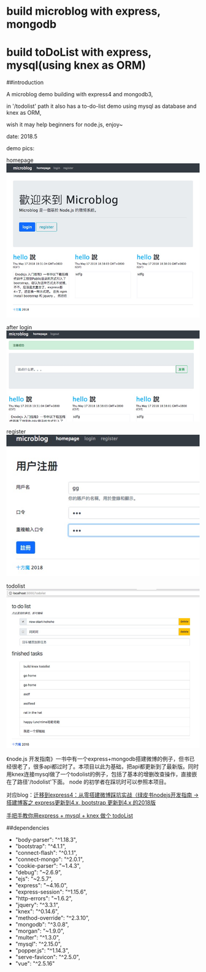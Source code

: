# build microblog with express, mongodb 
# build toDoList with express, mysql(using knex as ORM)

##introduction

A microblog demo building with express4 and mongodb3, 

in '/todolist' path it also has a to-do-list demo using mysql as database and knex as ORM,

wish it may help beginners for node.js, enjoy~

date: 2018.5

demo pics:

homepage
![](https://github.com/Guo-dalu/build-microblog-with-express4-and-mongodb3/blob/master/public/images/microblog.jpeg)

after login
![](https://github.com/Guo-dalu/build-microblog-with-express4-and-mongodb3/blob/master/public/images/login.jpeg)

register
![](https://github.com/Guo-dalu/build-microblog-with-express4-and-mongodb3/blob/master/public/images/register.jpeg)

todolist
![](https://github.com/Guo-dalu/build-microblog-with-express4-and-mongodb3/blob/master/public/images/todolist.jpeg)

《node.js 开发指南》一书中有一个express+mongodb搭建微博的例子，但书已经很老了，很多api都过时了。本项目以此为基础，把api都更新到了最新版。同时用knex连接mysql做了一个todolist的例子，包括了基本的增删改查操作，直接嵌在了路径'/todolist'下面。
node 的初学者在踩坑时可以参照本项目。

对应blog：[迁移到express4：从零搭建微博踩坑实战（绿皮书nodejs开发指南 -> 搭建博客之 express更新到4.x, bootstrap 更新到4.x 的2018版](https://blog.csdn.net/github_36487770/article/details/80319121)

[手把手教你用express + mysql + knex 做个 todoList](https://blog.csdn.net/github_36487770/article/details/80406834)

##dependencies

- "body-parser": "^1.18.3",
- "bootstrap": "^4.1.1",
- "connect-flash": "^0.1.1",
- "connect-mongo": "^2.0.1",
- "cookie-parser": "~1.4.3",
- "debug": "~2.6.9",
- "ejs": "~2.5.7",
- "express": "~4.16.0",
- "express-session": "^1.15.6",
- "http-errors": "~1.6.2",
- "jquery": "^3.3.1",
- "knex": "^0.14.6",
- "method-override": "^2.3.10",
- "mongodb": "^3.0.8",
- "morgan": "~1.9.0",
- "multer": "^1.3.0",
- "mysql": "^2.15.0",
- "popper.js": "^1.14.3",
- "serve-favicon": "^2.5.0",
- "vue": "^2.5.16"
  
